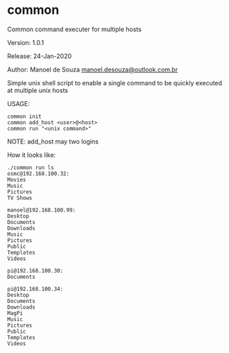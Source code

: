 # common
Common command executer for multiple hosts


Version: 1.0.1

Release: 24-Jan-2020

Author: Manoel de Souza manoel.desouza@outlook.com.br


Simple unix shell script to enable a single command to be quickly executed at multiple unix hosts



USAGE:
 
    common init
    common add_host <user>@<host>
    common run "<unix command>"

NOTE: add_host may two logins


How it looks like:

    ./common run ls
    osmc@192.168.100.32:
    Movies
    Music
    Pictures
    TV Shows

    manoel@192.168.100.99:
    Desktop
    Documents
    Downloads
    Music
    Pictures
    Public
    Templates
    Videos

    pi@192.168.100.30:
    Documents

    pi@192.168.100.34:
    Desktop
    Documents
    Downloads
    MagPi
    Music
    Pictures
    Public
    Templates
    Videos
